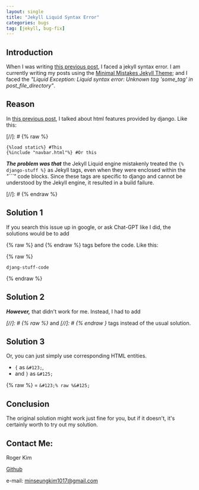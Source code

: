 ```yaml
---
layout: single
title: "Jekyll Liquid Syntax Error"
categories: bugs
tag: [jekyll, bug-fix]
---
```


## Introduction

When I was writing [this previous post](https://rogerkimjazzlover.github.io/django/django-html-features/), I faced a jekyll syntax error. I am currently writing my posts using the [Minimal Mistakes Jekyll Theme](https://github.com/mmistakes/minimal-mistakes); and I faced the _"Liquid Exception: Liquid syntax error: Unknown tag 'some_tag' in post_file_directory"_.

## Reason

In [this previous post](https://rogerkimjazzlover.github.io/django/django-html-features/), I talked about html features provided by django. Like this:

[//]: # {% raw %}
```
{%load static%} #This
{%include "navbar.html"%} #Or this
```

***The problem was that*** the Jekyll Liquid engine mistakenly treated the ```{% django-stuff %}``` as Jekyll tags, even when they were enclosed within the _"```"_ code blocks. Since these tags are specific to django and cannot be understood by the Jekyll engine, it resulted in a build failure.

[//]: # {% endraw %}

## Solution 1

If you search this issue up in google, or ask Chat-GPT like I did, the solutions would be to add 

&#123;% raw %&#125; and &#123;% endraw %&#125; tags before the code. Like this:

&#123;% raw %&#125;
```
djang-stuff-code
```
&#123;% endraw %&#125;

## Solution 2

***However,*** that didn't work for me. Instead, I had to add

_[//]: # &#123;% raw %&#125;_ and _[//]: # &#123;% endraw &#125;_ tags instead of the usual solution.

## Solution 3

Or, you can just simply use corresponding HTML entities. 
- ```{``` as ```&#123;```, 
- and ```}``` as ```&#125;``` 

&#123;% raw %&#125; = ```&#123;% raw %&#125;```

## Conclusion

The original solution might work just fine for you, but if it doesn't, it's certainly worth to try out my solution.

## Contact Me:

Roger Kim

[Github](https://github.com/RogerKimJazzLover)

e-mail: <minseungkim1017@gmail.com> 